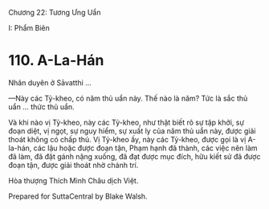  

Chương 22: Tương Ưng Uẩn

I: Phẩm Biên

# 110\. A-La-Hán

Nhân duyên ở Sāvatthi …

—Này các Tỷ-kheo, có năm thủ uẩn này. Thế nào là năm? Tức là sắc thủ uẩn … thức thủ uẩn.

Và khi nào vị Tỷ-kheo, này các Tỷ-kheo, như thật biết rõ sự tập khởi, sự đoạn diệt, vị ngọt, sự nguy hiểm, sự xuất ly của năm thủ uẩn này, được giải thoát không có chấp thủ. Vị Tỷ-kheo ấy, này các Tỷ-kheo, được gọi là vị A-la-hán, các lậu hoặc được đoạn tận, Phạm hạnh đã thành, các việc nên làm đã làm, đã đặt gánh nặng xuống, đã đạt được mục đích, hữu kiết sử đã được đoạn tận, được giải thoát nhờ chánh trí.

Hòa thượng Thích Minh Châu dịch Việt.

Prepared for SuttaCentral by Blake Walsh.
